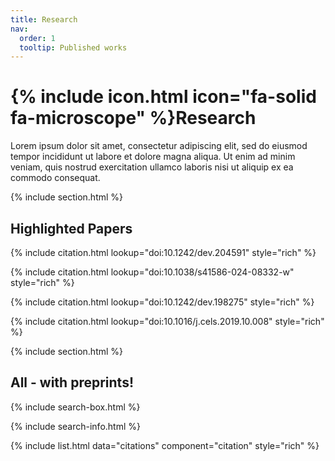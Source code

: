 ```yaml
---
title: Research
nav:
  order: 1
  tooltip: Published works
---
```


# {% include icon.html icon="fa-solid fa-microscope" %}Research

Lorem ipsum dolor sit amet, consectetur adipiscing elit, sed do eiusmod tempor incididunt ut labore et dolore magna aliqua.
Ut enim ad minim veniam, quis nostrud exercitation ullamco laboris nisi ut aliquip ex ea commodo consequat.

{% include section.html %}

## Highlighted Papers

{% include citation.html lookup="doi:10.1242/dev.204591" style="rich" %}

{% include citation.html lookup="doi:10.1038/s41586-024-08332-w" style="rich" %}

{% include citation.html lookup="doi:10.1242/dev.198275" style="rich" %}

{% include citation.html lookup="doi:10.1016/j.cels.2019.10.008" style="rich" %}

{% include section.html %}

## All - with preprints!

{% include search-box.html %}

{% include search-info.html %}

{% include list.html data="citations" component="citation" style="rich" %}
